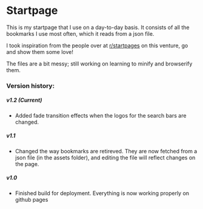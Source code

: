 # Startpage

This is my startpage that I use on a day-to-day basis. It consists of all the bookmarks I use most often, which it reads from a
json file.

I took inspiration from the people over at [r/startpages](https://www.reddit.com/r/startpages) on this venture, go and show them some love!

The files are a bit messy; still working on learning to minify and browserify them.

### Version history:
##### v1.2 (Current)
- Added fade transition effects when the logos for the search bars are changed.

##### v1.1
- Changed the way bookmarks are retireved. They are now fetched from a json file (in the assets folder), and editing the file
will reflect changes on the page.

##### v1.0
- Finished build for deployment. Everything is now working properly on github pages

